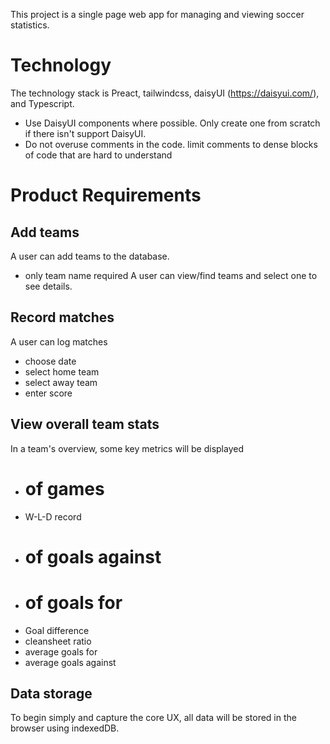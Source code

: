 This project is a single page web app for managing and viewing soccer statistics.

# Technology
The technology stack is Preact, tailwindcss, daisyUI (https://daisyui.com/), and Typescript.

* Use DaisyUI components where possible. Only create one from scratch if there isn't support DaisyUI.
* Do not overuse comments in the code. limit comments to dense blocks of code that are hard to understand

# Product Requirements

## Add teams
A user can add teams to the database.
 - only team name required
A user can view/find teams and select one to see details.

## Record matches
A user can log matches
- choose date
- select home team
- select away team
- enter score

## View overall team stats
In a team's overview, some key metrics will be displayed
- # of games
- W-L-D record
- # of goals against
- # of goals for
- Goal difference
- cleansheet ratio
- average goals for
- average goals against

## Data storage
To begin simply and capture the core UX, all data will be stored in the browser using indexedDB.
